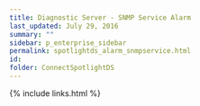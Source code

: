 ```yaml
---
title: ﻿Diagnostic Server - SNMP Service Alarm
last_updated: July 29, 2016
summary: ""
sidebar: p_enterprise_sidebar
permalink: spotlightds_alarm_snmpservice.html
id:
folder: ConnectSpotlightDS
---
```


{% include links.html %}
